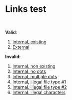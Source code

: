 # Links test

<br />

**Valid**:
1. [Internal, existing](#book1.md)
2. [External](https://swarm-guide.readthedocs.io/)

**Invalid**:
1. [Internal, non existing](#fakedocument.md)
2. [Internal, no dots](#book1md)
3. [Internal, multiple dots](#book1..md)
4. [Internal, illegal file type #1](#book1.mf)
5. [Internal, illegal file type #2](#book1.mds)
6. [Internal, illegal characters](#book1!.md)

